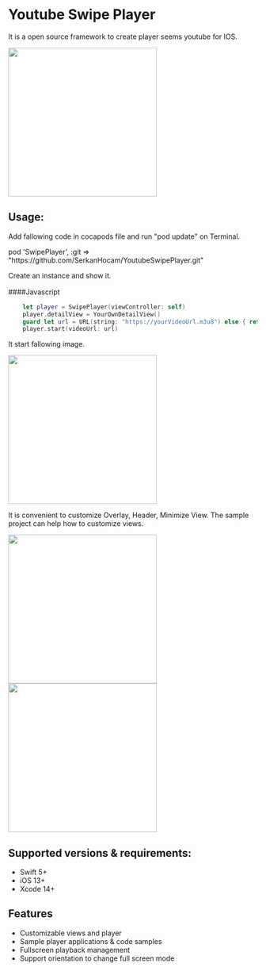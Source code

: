 
# Youtube Swipe Player

It is a open source framework to create player seems youtube for IOS.

<p float="left">
  <img src="https://www.serkanhocam.com/github/youtube_player/anim.gif" width="300" />
</p>

## Usage:

Add fallowing code in cocapods file and run "pod update" on Terminal.

<p>
  pod 'SwipePlayer', :git => "https://github.com/SerkanHocam/YoutubeSwipePlayer.git"
</p>

Create an instance and show it.

####Javascript　

```swift
    let player = SwipePlayer(viewController: self)
    player.detailView = YourOwnDetailView()
    guard let url = URL(string: "https://yourVideoUrl.m3u8") else { return }
    player.start(videoUrl: url)
```

It start fallowing image.

<p float="left">
  <img src="https://www.serkanhocam.com/github/youtube_player/default.png" width="300" />
</p>

It is convenient to customize Overlay, Header, Minimize View.
The sample project can help how to customize views.

<p float="left">
  <img src="https://www.serkanhocam.com/github/youtube_player/overlay.png" width="300" />
  <img src="https://www.serkanhocam.com/github/youtube_player/header.png" width="300" />
</p>

## Supported versions & requirements:

- Swift 5+
- iOS 13+
- Xcode 14+

## Features

- Customizable views and player 
- Sample player applications & code samples
- Fullscreen playback management
- Support orientation to change full screen mode



